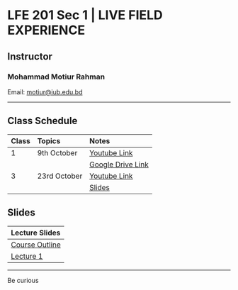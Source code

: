 # LFE 201 Sec 1 | LIVE FIELD EXPERIENCE

## Instructor
### Mohammad Motiur Rahman
Email: motiur@iub.edu.bd
* * * 

## Class Schedule

| Class   | Topics       | Notes                                                                                                          | 
|:--------|:-------------|:---------------------------------------------------------------------------------------------------------------|
| 1       | 9th October  | [Youtube Link](https://youtu.be/LQ81uqzHOko)                                |
|         |              | [Google Drive Link](https://docs.google.com/spreadsheets/d/1wEtAeDb3P3jWEOukJgNAK1zclaUj-2J_kKnX10iZiQc/edit?usp=sharing)|
| 3       | 23rd October  | [Youtube Link](https://drive.google.com/file/d/16WVBpDFEXWWjCH_-DXxKcsUqolzSptPQ/view?usp=sharing)                                |
|         |              | [Slides](https://docs.google.com/presentation/d/1WPrLrQnoHijvch5EARdN5r2odEsJdglhCslieOuqN-o/edit?usp=sharing)|


## Slides

| Lecture Slides                                |
|:----------------------------------------------|
|[Course Outline](https://drive.google.com/file/d/1FrrfvzfCMVyOCrV_OIXfdxOnqRG8a5cq/view?usp=sharing)|
[Lecture 1](https://docs.google.com/presentation/d/1tsTYrY7KIQa_ZDXanrWPv2LVNIgi4I5TJ3x6KnxWcHs/edit?usp=sharing) |


* * *

Be curious

